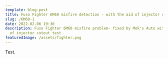 ```yaml
---
template: blog-post
title: Fuso Fighter 6M60 misfire detection - with the aid of injector cutout test
slug: /6M60-1
date: 2022-02-06 19:30
description: Fuso Fighter 6M60 misfire problem- fixed by Mok's Auto with the aid
  of injector cutout test
featuredImage: /assets/fighter.png
---
```

Test.